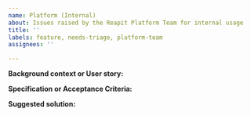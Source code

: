 ```yaml
---
name: Platform (Internal)
about: Issues raised by the Reapit Platform Team for internal usage
title: ''
labels: feature, needs-triage, platform-team
assignees: ''

---
```


**Background context or User story:**

**Specification or Acceptance Criteria:**

**Suggested solution:**
